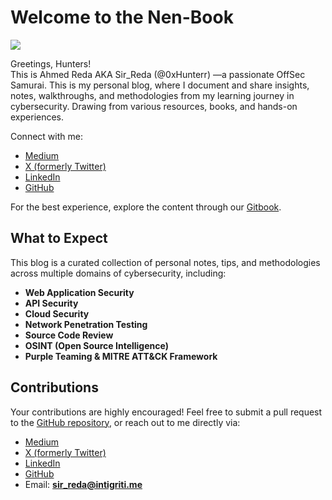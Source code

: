 # Welcome to the Nen-Book
![](Media/wallpaperflare.com_wallpaper%20(3).jpg)

Greetings, Hunters!  
This is Ahmed Reda AKA Sir_Reda (@0xHunterr) —a passionate OffSec Samurai. 
This is my personal blog, where I document and share insights, notes, walkthroughs, and methodologies from my learning journey in cybersecurity. Drawing from various resources, books, and hands-on experiences.

Connect with me:

- [Medium](#)
- [X (formerly Twitter)](#)
- [LinkedIn](#)
- [GitHub](#)

For the best experience, explore the content through our [Gitbook](#).

## **What to Expect**

This blog is a curated collection of personal notes, tips, and methodologies across multiple domains of cybersecurity, including:

- **Web Application Security**
- **API Security**
- **Cloud Security**
- **Network Penetration Testing**
- **Source Code Review**
- **OSINT (Open Source Intelligence)**
- **Purple Teaming & MITRE ATT&CK Framework**

## **Contributions**

Your contributions are highly encouraged! Feel free to submit a pull request to the [GitHub repository](#), or reach out to me directly via:

- [Medium](#)
- [X (formerly Twitter)](#)
- [LinkedIn](#)
- [GitHub](#)
- Email: **sir_reda@intigriti.me**